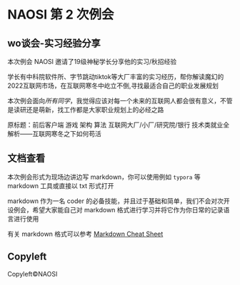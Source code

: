 # NAOSI 第 2 次例会

## wo谈会-实习经验分享

本次例会 NAOSI 邀请了19级神秘学长分享他的实习/秋招经验

学长有中科院软件所、字节跳动tiktok等大厂丰富的实习经历，帮你解读魔幻的2022互联网市场，在互联网寒冬中屹立不倒,寻找最适合自己的职业发展规划

本次例会面向*所有同学*，我觉得应该对每一个未来的互联网人都会很有意义，不管是读研还是萌新，找工作都是大家职业规划上的必经之路

原标题：前后客户端 游戏 架构 算法 互联网大厂/小厂/研究院/银行 技术类就业全解析——互联网寒冬之下如何苟活

## 文档查看

本次例会形式为现场边讲边写 markdown，你可以使用例如 `typora` 等 markdown 工具或直接以 txt 形式打开

markdown 作为一名 coder 的必备技能，并且过于基础和简单，我们不会对次开设例会，希望大家能自己对 markdown 格式进行学习并将它作为你日常的记录语言进行使用

有关 markdown 格式可以参考 [Markdown Cheat Sheet](https://www.markdownguide.org/cheat-sheet)

## Copyleft

Copyleft©️NAOSI
